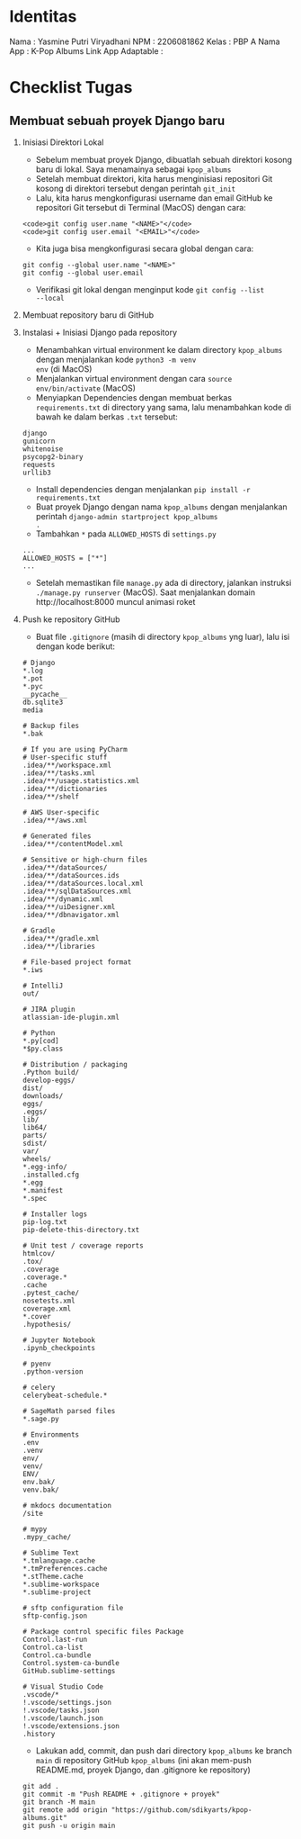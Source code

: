 # Identitas
Nama                : Yasmine Putri Viryadhani
NPM                 : 2206081862
Kelas               : PBP A
Nama App            : K-Pop Albums
Link App Adaptable  :

# Checklist Tugas
## Membuat sebuah proyek Django baru
1. Inisiasi Direktori Lokal
    - Sebelum membuat proyek Django, dibuatlah sebuah direktori kosong baru di lokal. Saya menamainya sebagai <code>kpop_albums</code>
    - Setelah membuat direktori, kita harus menginisiasi repositori Git kosong di direktori tersebut dengan perintah <code>git_init</code>
    - Lalu, kita harus mengkonfigurasi username dan email GitHub ke repositori Git tersebut di Terminal (MacOS) dengan cara:
    ```
    <code>git config user.name "<NAME>"</code>
    <code>git config user.email "<EMAIL>"</code>
    ```
    - Kita juga bisa mengkonfigurasi secara global dengan cara:
    ```
    git config --global user.name "<NAME>"
    git config --global user.email
    ```
    - Verifikasi git lokal dengan menginput kode <code>git config --list --local</code>
2. Membuat repository baru di GitHub

3. Instalasi + Inisiasi Django pada repository
    - Menambahkan virtual environment ke dalam directory <code>kpop_albums</code> dengan menjalankan kode <code>python3 -m venv env</code> (di MacOS)
    - Menjalankan virtual environment dengan cara <code>source env/bin/activate</code> (MacOS)
    - Menyiapkan Dependencies dengan membuat berkas <code>requirements.txt</code> di directory yang sama, lalu menambahkan kode di bawah ke dalam berkas <code>.txt</code> tersebut:
    ```
    django
    gunicorn
    whitenoise
    psycopg2-binary
    requests
    urllib3                   
    ```
    - Install dependencies dengan menjalankan <code>pip install -r requirements.txt</code>
    - Buat proyek Django dengan nama <code>kpop_albums</code> dengan menjalankan perintah <code>django-admin startproject kpop_albums .</code>
    - Tambahkan <code>*</code> pada <code>ALLOWED_HOSTS</code> di <code>settings.py</code>
    ```
    ...
    ALLOWED_HOSTS = ["*"]
    ...
    ```
    - Setelah memastikan file <code>manage.py</code> ada di directory, jalankan instruksi <code>./manage.py runserver</code> (MacOS). Saat menjalankan domain http://localhost:8000 muncul animasi roket
4. Push ke repository GitHub
    - Buat file <code>.gitignore</code> (masih di directory <code>kpop_albums</code> yng luar), lalu isi dengan kode berikut:
    ```
    # Django
    *.log
    *.pot
    *.pyc
    __pycache__
    db.sqlite3
    media

    # Backup files
    *.bak 

    # If you are using PyCharm
    # User-specific stuff
    .idea/**/workspace.xml
    .idea/**/tasks.xml
    .idea/**/usage.statistics.xml
    .idea/**/dictionaries
    .idea/**/shelf

    # AWS User-specific
    .idea/**/aws.xml

    # Generated files
    .idea/**/contentModel.xml

    # Sensitive or high-churn files
    .idea/**/dataSources/
    .idea/**/dataSources.ids
    .idea/**/dataSources.local.xml
    .idea/**/sqlDataSources.xml
    .idea/**/dynamic.xml
    .idea/**/uiDesigner.xml
    .idea/**/dbnavigator.xml

    # Gradle
    .idea/**/gradle.xml
    .idea/**/libraries

    # File-based project format
    *.iws

    # IntelliJ
    out/

    # JIRA plugin
    atlassian-ide-plugin.xml

    # Python
    *.py[cod] 
    *$py.class 

    # Distribution / packaging 
    .Python build/ 
    develop-eggs/ 
    dist/ 
    downloads/ 
    eggs/ 
    .eggs/ 
    lib/ 
    lib64/ 
    parts/ 
    sdist/ 
    var/ 
    wheels/ 
    *.egg-info/ 
    .installed.cfg 
    *.egg 
    *.manifest 
    *.spec 

    # Installer logs 
    pip-log.txt 
    pip-delete-this-directory.txt 

    # Unit test / coverage reports 
    htmlcov/ 
    .tox/ 
    .coverage 
    .coverage.* 
    .cache 
    .pytest_cache/ 
    nosetests.xml 
    coverage.xml 
    *.cover 
    .hypothesis/ 

    # Jupyter Notebook 
    .ipynb_checkpoints 

    # pyenv 
    .python-version 

    # celery 
    celerybeat-schedule.* 

    # SageMath parsed files 
    *.sage.py 

    # Environments 
    .env 
    .venv 
    env/ 
    venv/ 
    ENV/ 
    env.bak/ 
    venv.bak/ 

    # mkdocs documentation 
    /site 

    # mypy 
    .mypy_cache/ 

    # Sublime Text
    *.tmlanguage.cache 
    *.tmPreferences.cache 
    *.stTheme.cache 
    *.sublime-workspace 
    *.sublime-project 

    # sftp configuration file 
    sftp-config.json 

    # Package control specific files Package 
    Control.last-run 
    Control.ca-list 
    Control.ca-bundle 
    Control.system-ca-bundle 
    GitHub.sublime-settings 

    # Visual Studio Code
    .vscode/* 
    !.vscode/settings.json 
    !.vscode/tasks.json 
    !.vscode/launch.json 
    !.vscode/extensions.json 
    .history
    ```
    - Lakukan add, commit, dan push dari directory <code>kpop_albums</code> ke branch <code>main</code> di repository GitHub <code>kpop_albums</code> (ini akan mem-push README.md, proyek Django, dan .gitignore ke repository)
    ```
    git add .
    git commit -m "Push README + .gitignore + proyek"
    git branch -M main
    git remote add origin "https://github.com/sdikyarts/kpop-albums.git"
    git push -u origin main
    ```
